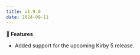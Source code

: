 ```yaml
---
title: v1.9.0
date: 2024-09-11
---
```


**🚀 Features**

- Added support for the upcoming Kirby 5 release.
